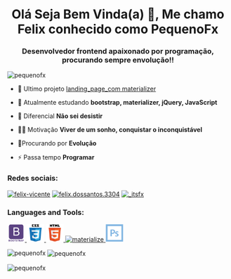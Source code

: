<h1 align="center">Olá Seja Bem Vinda(a) 👋, Me chamo Felix conhecido como PequenoFx</h1>
<h3 align="center">Desenvolvedor frontend apaixonado por programação, procurando sempre envolução!!</h3>

<p align="left"> <img src="https://komarev.com/ghpvc/?username=pequenofx&label=Profile%20views&color=290099&style=flat" alt="pequenofx" /> </p>

- 🔭 Ultimo projeto [landing_page_com materializer](https://github.com/PequenoFx/landing_page_materializer)

- 🌱 Atualmente estudando **bootstrap, materializer, jQuery, JavaScript**

- 🦅 Diferencial **Não sei desistir**

- 👨‍💻 Motivação **Viver de um sonho, conquistar o inconquistável**

- 📝Procurando por **Evolução**

- ⚡ Passa tempo **Programar**

<h3 align="left">Redes sociais:</h3>
<p align="left">
<a href="https://linkedin.com/in/felix-vicente-5b01a4217/" target="blank"><img align="center" src="https://raw.githubusercontent.com/rahuldkjain/github-profile-readme-generator/master/src/images/icons/Social/linked-in-alt.svg" alt="felix-vicente" height="30" width="40" /></a>
<a href="https://fb.com/felix.dossantos.3304" target="blank"><img align="center" src="https://raw.githubusercontent.com/rahuldkjain/github-profile-readme-generator/master/src/images/icons/Social/facebook.svg" alt="felix.dossantos.3304" height="30" width="40" /></a>
<a href="https://instagram.com/_itsfx" target="blank"><img align="center" src="https://raw.githubusercontent.com/rahuldkjain/github-profile-readme-generator/master/src/images/icons/Social/instagram.svg" alt="_itsfx" height="30" width="40" /></a>
</p>

<h3 align="left">Languages and Tools:</h3>
<p align="left"> <a href="https://getbootstrap.com" target="_blank"> <img src="https://raw.githubusercontent.com/devicons/devicon/master/icons/bootstrap/bootstrap-plain-wordmark.svg" alt="bootstrap" width="40" height="40"/> </a> <a href="https://www.w3schools.com/css/" target="_blank"> <img src="https://raw.githubusercontent.com/devicons/devicon/master/icons/css3/css3-original-wordmark.svg" alt="css3" width="40" height="40"/> </a> <a href="https://www.w3.org/html/" target="_blank"> <img src="https://raw.githubusercontent.com/devicons/devicon/master/icons/html5/html5-original-wordmark.svg" alt="html5" width="40" height="40"/> </a> <a href="https://materializecss.com/" target="_blank"> <img src="https://raw.githubusercontent.com/prplx/svg-logos/5585531d45d294869c4eaab4d7cf2e9c167710a9/svg/materialize.svg" alt="materialize" width="40" height="40"/> </a> <a href="https://www.photoshop.com/en" target="_blank"> <img src="https://raw.githubusercontent.com/devicons/devicon/master/icons/photoshop/photoshop-line.svg" alt="photoshop" width="40" height="40"/> </a> </p>

<p><img align="left" src="https://github-readme-stats.vercel.app/api/top-langs?username=pequenofx&show_icons=true&theme=synthwave&title_color=06000e&text_color=391e99&bg_color=c3b3ff&locale=en&layout=compact" alt="pequenofx" /></p>

<p>&nbsp;<img align="center" src="https://github-readme-stats.vercel.app/api?username=pequenofx&show_icons=true&theme=tokyonight&title_color=0e0042&text_color=391e99&bg_color=c3b3ff&locale=en" alt="pequenofx" /></p>

<p><img align="center" src="https://github-readme-streak-stats.herokuapp.com/?user=pequenofx&theme=dark" alt="pequenofx" /></p>
